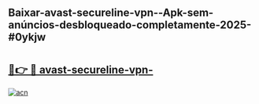 ## Baixar-avast-secureline-vpn--Apk-sem-anúncios-desbloqueado-completamente-2025-#0ykjw

# <h2><a href="https://ainizakaria.my?title=avast-secureline-vpn-&ref=20M">🔗👉 🔴 avast-secureline-vpn-</a></h2>

[![acn](https://github.com/user-attachments/assets/0f9c940e-d8b0-45ae-aac7-cd30a18b3e1c)](https://ainizakaria.my?title=avast-secureline-vpn-&ref=20M)

